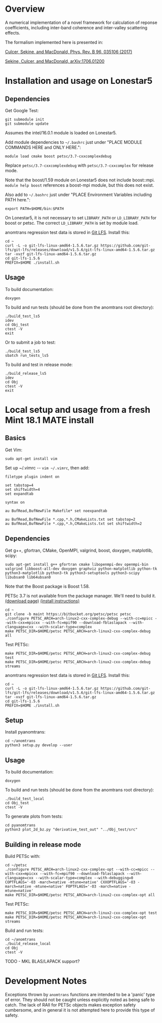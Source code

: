 # Overview

A numerical implementation of a novel framework for calculation of reponse coefficients, including inter-band coherence and inter-valley scattering effects.

The formalism implemented here is presented in:

[Culcer, Sekine, and MacDonald, Phys. Rev. B 96, 035106 (2017)](https://journals.aps.org/prb/abstract/10.1103/PhysRevB.96.035106)

[Sekine, Culcer, and MacDonald, arXiv:1706.01200](https://arxiv.org/abs/1706.01200)

# Installation and usage on Lonestar5

## Dependencies

Get Google Test:

    git submodule init
    git submodule update

Assumes the intel/16.0.1 module is loaded on Lonestar5.

Add module dependencies to `~/.bashrc` just under "PLACE MODULE COMMANDS HERE and ONLY HERE.":

    module load cmake boost petsc/3.7-cxxcomplexdebug

Replace `petsc/3.7-cxxcomplexdebug` with `petsc/3.7-cxxcomplex` for release mode.

Note that the boost/1.59 module on Lonestar5 does not include boost::mpi.
`module help boost` references a boost-mpi module, but this does not exist.

Also add to `~/.bashrc` just under "PLACE Environment Variables including PATH here.":

    export PATH=$HOME/bin:$PATH

On Lonestar5, it is not necessary to set `LIBRARY_PATH` or `LD_LIBRARY_PATH` for boost or petsc.
The correct `LD_LIBRARY_PATH` is set by module load.

anomtrans regression test data is stored in [Git LFS](https://github.com/git-lfs/git-lfs/releases). Install this:

    cd ~
    curl -L -o git-lfs-linux-amd64-1.5.6.tar.gz https://github.com/git-lfs/git-lfs/releases/download/v1.5.6/git-lfs-linux-amd64-1.5.6.tar.gz
    tar -xvzf git-lfs-linux-amd64-1.5.6.tar.gz
    cd git-lfs-1.5.6
    PREFIX=$HOME ./install.sh

## Usage

To build documentation:

    doxygen

To build and run tests (should be done from the anomtrans root directory):

    ./build_test_ls5
    idev
    cd Obj_test
    ctest -V
    exit

Or to submit a job to test:

    ./build_test_ls5
    sbatch run_tests_ls5

To build and test in release mode:

    ./build_release_ls5
    idev
    cd Obj
    ctest -V
    exit

# Local setup and usage from a fresh Mint 18.1 MATE install

## Basics

Get Vim:

    sudo apt-get install vim

Set up ~/.vimrc -- `vim ~/.vimrc`, then add:

    filetype plugin indent on

    set tabstop=4
    set shiftwidth=4
    set expandtab

    syntax on

    au BufRead,BufNewFile Makefile* set noexpandtab

    au BufRead,BufNewFile *.cpp,*.h,CMakeLists.txt set tabstop=2
    au BufRead,BufNewFile *.cpp,*.h,CMakeLists.txt set shiftwidth=2

## Dependencies

Get g++, gfortran, CMake, OpenMPI, valgrind, boost, doxygen, matplotlib, scipy:

    sudo apt-get install g++ gfortran cmake libopenmpi-dev openmpi-bin valgrind libboost-all-dev doxygen graphviz python-matplotlib python-tk python3-matplotlib python3-tk python3-setuptools python3-scipy libubsan0 lib64ubsan0

Note that the Boost package is Boost 1.58.

PETSc 3.7 is not available from the package manager. We'll need to build it. [(download page)](https://www.mcs.anl.gov/petsc/download/index.html) [(install instructions)](https://www.mcs.anl.gov/petsc/documentation/installation.html)

    cd ~
    git clone -b maint https://bitbucket.org/petsc/petsc petsc
    ./configure PETSC_ARCH=arch-linux2-cxx-complex-debug --with-cc=mpicc --with-cxx=mpicxx --with-fc=mpif90 --download-fblaslapack --with-clanguage=cxx --with-scalar-type=complex
    make PETSC_DIR=$HOME/petsc PETSC_ARCH=arch-linux2-cxx-complex-debug all

Test PETSc:

    make PETSC_DIR=$HOME/petsc PETSC_ARCH=arch-linux2-cxx-complex-debug test
    make PETSC_DIR=$HOME/petsc PETSC_ARCH=arch-linux2-cxx-complex-debug streams

anomtrans regression test data is stored in [Git LFS](https://github.com/git-lfs/git-lfs/releases). Install this:

    cd ~
    curl -L -o git-lfs-linux-amd64-1.5.6.tar.gz https://github.com/git-lfs/git-lfs/releases/download/v1.5.6/git-lfs-linux-amd64-1.5.6.tar.gz
    tar -xvzf git-lfs-linux-amd64-1.5.6.tar.gz
    cd git-lfs-1.5.6
    PREFIX=$HOME ./install.sh

## Setup

Install pyanomtrans:

    cd ~/anomtrans
    python3 setup.py develop --user

## Usage

To build documentation:

    doxygen

To build and run tests (should be done from the anomtrans root directory):

    ./build_test_local
    cd Obj_test
    ctest -V

To generate plots from tests:

    cd pyanomtrans
    python3 plot_2d_bz.py "derivative_test_out" "../Obj_test/src"

## Building in release mode

Build PETSc with:

    cd ~/petsc
    ./configure PETSC_ARCH=arch-linux2-cxx-complex-opt --with-cc=mpicc --with-cxx=mpicxx --with-fc=mpif90 --download-fblaslapack --with-clanguage=cxx --with-scalar-type=complex --with-debugging=0 COPTFLAGS='-O3 -march=native -mtune=native' CXXOPTFLAGS='-O3 -march=native -mtune=native' FOPTFLAGS='-O3 -march=native -mtune=native'
    make PETSC_DIR=$HOME/petsc PETSC_ARCH=arch-linux2-cxx-complex-opt all

Test PETSc:

    make PETSC_DIR=$HOME/petsc PETSC_ARCH=arch-linux2-cxx-complex-opt test
    make PETSC_DIR=$HOME/petsc PETSC_ARCH=arch-linux2-cxx-complex-opt streams

Build and run tests:

    cd ~/anomtrans
    ./build_release_local
    cd Obj
    ctest -V

TODO - MKL BLAS/LAPACK support?

# Development Notes

Exceptions thrown by `anomtrans` functions are intended to be a 'panic' type of error.
They should not be caught unless explicitly noted as being safe to catch.
The lack of RAII for PETSc objects makes exception safety cumbersome, and in general
it is not attempted here to provide this type of safety.
